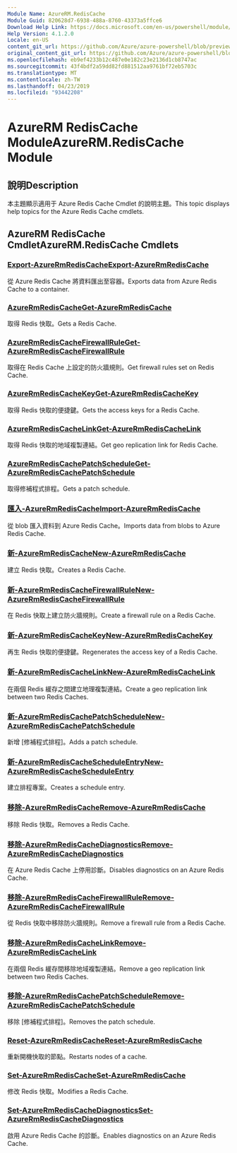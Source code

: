 ```yaml
---
Module Name: AzureRM.RedisCache
Module Guid: 820628d7-6938-488a-8760-43373a5ffce6
Download Help Link: https://docs.microsoft.com/en-us/powershell/module/azurerm.rediscache
Help Version: 4.1.2.0
Locale: en-US
content_git_url: https://github.com/Azure/azure-powershell/blob/preview/src/ResourceManager/RedisCache/Commands.RedisCache/help/AzureRM.RedisCache.md
original_content_git_url: https://github.com/Azure/azure-powershell/blob/preview/src/ResourceManager/RedisCache/Commands.RedisCache/help/AzureRM.RedisCache.md
ms.openlocfilehash: eb9ef4233b12c487e0e182c23e2136d1cb8747ac
ms.sourcegitcommit: 43f4bdf2a59dd82fd881512aa9761bf72eb5703c
ms.translationtype: MT
ms.contentlocale: zh-TW
ms.lasthandoff: 04/23/2019
ms.locfileid: "93442208"
---
```

# <span data-ttu-id="bc5eb-101">AzureRM RedisCache Module</span><span class="sxs-lookup"><span data-stu-id="bc5eb-101">AzureRM.RedisCache Module</span></span>
## <span data-ttu-id="bc5eb-102">說明</span><span class="sxs-lookup"><span data-stu-id="bc5eb-102">Description</span></span>
<span data-ttu-id="bc5eb-103">本主題顯示適用于 Azure Redis Cache Cmdlet 的說明主題。</span><span class="sxs-lookup"><span data-stu-id="bc5eb-103">This topic displays help topics for the Azure Redis Cache cmdlets.</span></span>

## <span data-ttu-id="bc5eb-104">AzureRM RedisCache Cmdlet</span><span class="sxs-lookup"><span data-stu-id="bc5eb-104">AzureRM.RedisCache Cmdlets</span></span>
### [<span data-ttu-id="bc5eb-105">Export-AzureRmRedisCache</span><span class="sxs-lookup"><span data-stu-id="bc5eb-105">Export-AzureRmRedisCache</span></span>](Export-AzureRmRedisCache.md)
<span data-ttu-id="bc5eb-106">從 Azure Redis Cache 將資料匯出至容器。</span><span class="sxs-lookup"><span data-stu-id="bc5eb-106">Exports data from Azure Redis Cache to a container.</span></span>

### [<span data-ttu-id="bc5eb-107">AzureRmRedisCache</span><span class="sxs-lookup"><span data-stu-id="bc5eb-107">Get-AzureRmRedisCache</span></span>](Get-AzureRmRedisCache.md)
<span data-ttu-id="bc5eb-108">取得 Redis 快取。</span><span class="sxs-lookup"><span data-stu-id="bc5eb-108">Gets a Redis Cache.</span></span>

### [<span data-ttu-id="bc5eb-109">AzureRmRedisCacheFirewallRule</span><span class="sxs-lookup"><span data-stu-id="bc5eb-109">Get-AzureRmRedisCacheFirewallRule</span></span>](Get-AzureRmRedisCacheFirewallRule.md)
<span data-ttu-id="bc5eb-110">取得在 Redis Cache 上設定的防火牆規則。</span><span class="sxs-lookup"><span data-stu-id="bc5eb-110">Get firewall rules set on Redis Cache.</span></span>

### [<span data-ttu-id="bc5eb-111">AzureRmRedisCacheKey</span><span class="sxs-lookup"><span data-stu-id="bc5eb-111">Get-AzureRmRedisCacheKey</span></span>](Get-AzureRmRedisCacheKey.md)
<span data-ttu-id="bc5eb-112">取得 Redis 快取的便捷鍵。</span><span class="sxs-lookup"><span data-stu-id="bc5eb-112">Gets the access keys for a Redis Cache.</span></span>

### [<span data-ttu-id="bc5eb-113">AzureRmRedisCacheLink</span><span class="sxs-lookup"><span data-stu-id="bc5eb-113">Get-AzureRmRedisCacheLink</span></span>](Get-AzureRmRedisCacheLink.md)
<span data-ttu-id="bc5eb-114">取得 Redis 快取的地域複製連結。</span><span class="sxs-lookup"><span data-stu-id="bc5eb-114">Get geo replication link for Redis Cache.</span></span>

### [<span data-ttu-id="bc5eb-115">AzureRmRedisCachePatchSchedule</span><span class="sxs-lookup"><span data-stu-id="bc5eb-115">Get-AzureRmRedisCachePatchSchedule</span></span>](Get-AzureRmRedisCachePatchSchedule.md)
<span data-ttu-id="bc5eb-116">取得修補程式排程。</span><span class="sxs-lookup"><span data-stu-id="bc5eb-116">Gets a patch schedule.</span></span>

### [<span data-ttu-id="bc5eb-117">匯入-AzureRmRedisCache</span><span class="sxs-lookup"><span data-stu-id="bc5eb-117">Import-AzureRmRedisCache</span></span>](Import-AzureRmRedisCache.md)
<span data-ttu-id="bc5eb-118">從 blob 匯入資料到 Azure Redis Cache。</span><span class="sxs-lookup"><span data-stu-id="bc5eb-118">Imports data from blobs to Azure Redis Cache.</span></span>

### [<span data-ttu-id="bc5eb-119">新-AzureRmRedisCache</span><span class="sxs-lookup"><span data-stu-id="bc5eb-119">New-AzureRmRedisCache</span></span>](New-AzureRmRedisCache.md)
<span data-ttu-id="bc5eb-120">建立 Redis 快取。</span><span class="sxs-lookup"><span data-stu-id="bc5eb-120">Creates a Redis Cache.</span></span>

### [<span data-ttu-id="bc5eb-121">新-AzureRmRedisCacheFirewallRule</span><span class="sxs-lookup"><span data-stu-id="bc5eb-121">New-AzureRmRedisCacheFirewallRule</span></span>](New-AzureRmRedisCacheFirewallRule.md)
<span data-ttu-id="bc5eb-122">在 Redis 快取上建立防火牆規則。</span><span class="sxs-lookup"><span data-stu-id="bc5eb-122">Create a firewall rule on a Redis Cache.</span></span>

### [<span data-ttu-id="bc5eb-123">新-AzureRmRedisCacheKey</span><span class="sxs-lookup"><span data-stu-id="bc5eb-123">New-AzureRmRedisCacheKey</span></span>](New-AzureRmRedisCacheKey.md)
<span data-ttu-id="bc5eb-124">再生 Redis 快取的便捷鍵。</span><span class="sxs-lookup"><span data-stu-id="bc5eb-124">Regenerates the access key of a Redis Cache.</span></span>

### [<span data-ttu-id="bc5eb-125">新-AzureRmRedisCacheLink</span><span class="sxs-lookup"><span data-stu-id="bc5eb-125">New-AzureRmRedisCacheLink</span></span>](New-AzureRmRedisCacheLink.md)
<span data-ttu-id="bc5eb-126">在兩個 Redis 緩存之間建立地理複製連結。</span><span class="sxs-lookup"><span data-stu-id="bc5eb-126">Create a geo replication link between two Redis Caches.</span></span>

### [<span data-ttu-id="bc5eb-127">新-AzureRmRedisCachePatchSchedule</span><span class="sxs-lookup"><span data-stu-id="bc5eb-127">New-AzureRmRedisCachePatchSchedule</span></span>](New-AzureRmRedisCachePatchSchedule.md)
<span data-ttu-id="bc5eb-128">新增 [修補程式排程]。</span><span class="sxs-lookup"><span data-stu-id="bc5eb-128">Adds a patch schedule.</span></span>

### [<span data-ttu-id="bc5eb-129">新-AzureRmRedisCacheScheduleEntry</span><span class="sxs-lookup"><span data-stu-id="bc5eb-129">New-AzureRmRedisCacheScheduleEntry</span></span>](New-AzureRmRedisCacheScheduleEntry.md)
<span data-ttu-id="bc5eb-130">建立排程專案。</span><span class="sxs-lookup"><span data-stu-id="bc5eb-130">Creates a schedule entry.</span></span>

### [<span data-ttu-id="bc5eb-131">移除-AzureRmRedisCache</span><span class="sxs-lookup"><span data-stu-id="bc5eb-131">Remove-AzureRmRedisCache</span></span>](Remove-AzureRmRedisCache.md)
<span data-ttu-id="bc5eb-132">移除 Redis 快取。</span><span class="sxs-lookup"><span data-stu-id="bc5eb-132">Removes a Redis Cache.</span></span>

### [<span data-ttu-id="bc5eb-133">移除-AzureRmRedisCacheDiagnostics</span><span class="sxs-lookup"><span data-stu-id="bc5eb-133">Remove-AzureRmRedisCacheDiagnostics</span></span>](Remove-AzureRmRedisCacheDiagnostics.md)
<span data-ttu-id="bc5eb-134">在 Azure Redis Cache 上停用診斷。</span><span class="sxs-lookup"><span data-stu-id="bc5eb-134">Disables diagnostics on an Azure Redis Cache.</span></span>

### [<span data-ttu-id="bc5eb-135">移除-AzureRmRedisCacheFirewallRule</span><span class="sxs-lookup"><span data-stu-id="bc5eb-135">Remove-AzureRmRedisCacheFirewallRule</span></span>](Remove-AzureRmRedisCacheFirewallRule.md)
<span data-ttu-id="bc5eb-136">從 Redis 快取中移除防火牆規則。</span><span class="sxs-lookup"><span data-stu-id="bc5eb-136">Remove a firewall rule from a Redis Cache.</span></span>

### [<span data-ttu-id="bc5eb-137">移除-AzureRmRedisCacheLink</span><span class="sxs-lookup"><span data-stu-id="bc5eb-137">Remove-AzureRmRedisCacheLink</span></span>](Remove-AzureRmRedisCacheLink.md)
<span data-ttu-id="bc5eb-138">在兩個 Redis 緩存間移除地域複製連結。</span><span class="sxs-lookup"><span data-stu-id="bc5eb-138">Remove a geo replication link between two Redis Caches.</span></span>

### [<span data-ttu-id="bc5eb-139">移除-AzureRmRedisCachePatchSchedule</span><span class="sxs-lookup"><span data-stu-id="bc5eb-139">Remove-AzureRmRedisCachePatchSchedule</span></span>](Remove-AzureRmRedisCachePatchSchedule.md)
<span data-ttu-id="bc5eb-140">移除 [修補程式排程]。</span><span class="sxs-lookup"><span data-stu-id="bc5eb-140">Removes the patch schedule.</span></span>

### [<span data-ttu-id="bc5eb-141">Reset-AzureRmRedisCache</span><span class="sxs-lookup"><span data-stu-id="bc5eb-141">Reset-AzureRmRedisCache</span></span>](Reset-AzureRmRedisCache.md)
<span data-ttu-id="bc5eb-142">重新開機快取的節點。</span><span class="sxs-lookup"><span data-stu-id="bc5eb-142">Restarts nodes of a cache.</span></span>

### [<span data-ttu-id="bc5eb-143">Set-AzureRmRedisCache</span><span class="sxs-lookup"><span data-stu-id="bc5eb-143">Set-AzureRmRedisCache</span></span>](Set-AzureRmRedisCache.md)
<span data-ttu-id="bc5eb-144">修改 Redis 快取。</span><span class="sxs-lookup"><span data-stu-id="bc5eb-144">Modifies a Redis Cache.</span></span>

### [<span data-ttu-id="bc5eb-145">Set-AzureRmRedisCacheDiagnostics</span><span class="sxs-lookup"><span data-stu-id="bc5eb-145">Set-AzureRmRedisCacheDiagnostics</span></span>](Set-AzureRmRedisCacheDiagnostics.md)
<span data-ttu-id="bc5eb-146">啟用 Azure Redis Cache 的診斷。</span><span class="sxs-lookup"><span data-stu-id="bc5eb-146">Enables diagnostics on an Azure Redis Cache.</span></span>

